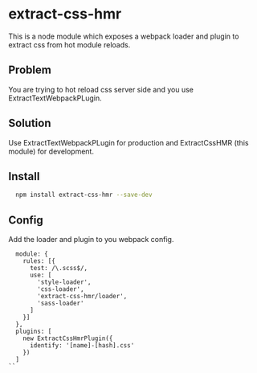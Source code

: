 # extract-css-hmr
This is a node module which exposes a webpack loader and plugin to extract css from hot module reloads.

## Problem
You are trying to hot reload css server side and you use ExtractTextWebpackPLugin.

## Solution
Use ExtractTextWebpackPLugin for production and ExtractCssHMR (this module) for development.

## Install

```bash
  npm install extract-css-hmr --save-dev
```

## Config
Add the loader and plugin to you webpack config.

```es6
  module: {
    rules: [{
      test: /\.scss$/,
      use: [
        'style-loader',
        'css-loader',
        'extract-css-hmr/loader',
        'sass-loader'
      ]
    }]
  },
  plugins: [
    new ExtractCssHmrPlugin({
      identify: '[name]-[hash].css'
    })
  ]
``

